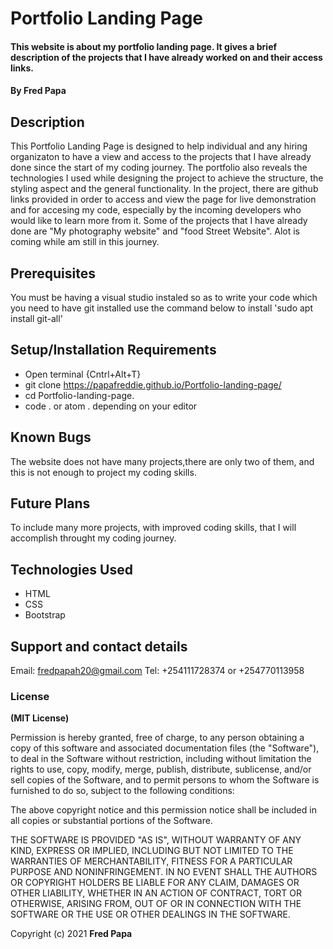# Portfolio Landing Page
#### This website is about my portfolio landing page. It gives a brief description of the projects that I have already worked on and their access links.
#### By **Fred Papa**
## Description
This Portfolio Landing Page is designed to help individual and any hiring organizaton to have a view and access to the projects that I have already done since the start of my coding journey. The portfolio also reveals the technologies I used while designing the project to achieve the structure, the styling aspect and the general functionality. In the project, there are github links provided in order to access and view the page for live demonstration and for accesing my code, especially by the incoming developers who would  like to learn more from it. Some of the projects that I have already  done are "My photography website" and "food Street Website". Alot is coming while am still in this journey. 
## Prerequisites
You must be having a visual studio instaled so as to write your code which
you need to have git installed
use the command below to install
'sudo apt install git-all'
## Setup/Installation Requirements
* Open terminal {Cntrl+Alt+T}
* git clone https://papafreddie.github.io/Portfolio-landing-page/
* cd Portfolio-landing-page.
* code . or atom . depending on your editor
## Known Bugs
The website does not have many projects,there are only two of them, and this is not enough to project my coding skills.
## Future Plans
To include many more projects, with improved coding skills, that I will accomplish throught my coding journey.
## Technologies Used
* HTML
* CSS
* Bootstrap
## Support and contact details
Email: fredpapah20@gmail.com
Tel: +254111728374 or +254770113958
### License
**(MIT License)**

Permission is hereby granted, free of charge, to any person obtaining a copy
of this software and associated documentation files (the "Software"), to deal
in the Software without restriction, including without limitation the rights
to use, copy, modify, merge, publish, distribute, sublicense, and/or sell
copies of the Software, and to permit persons to whom the Software is
furnished to do so, subject to the following conditions:

The above copyright notice and this permission notice shall be included in all
copies or substantial portions of the Software.

THE SOFTWARE IS PROVIDED "AS IS", WITHOUT WARRANTY OF ANY KIND, EXPRESS OR
IMPLIED, INCLUDING BUT NOT LIMITED TO THE WARRANTIES OF MERCHANTABILITY,
FITNESS FOR A PARTICULAR PURPOSE AND NONINFRINGEMENT. IN NO EVENT SHALL THE
AUTHORS OR COPYRIGHT HOLDERS BE LIABLE FOR ANY CLAIM, DAMAGES OR OTHER
LIABILITY, WHETHER IN AN ACTION OF CONTRACT, TORT OR OTHERWISE, ARISING FROM,
OUT OF OR IN CONNECTION WITH THE SOFTWARE OR THE USE OR OTHER DEALINGS IN THE
SOFTWARE.


Copyright (c) 2021 **Fred Papa**
  